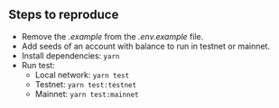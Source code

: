 ## Steps to reproduce

- Remove the _.example_ from the _.env.example_ file.
- Add seeds of an account with balance to run in testnet or mainnet.
- Install dependencies: `yarn`
- Run test:
  - Local network: `yarn test`
  - Testnet: `yarn test:testnet`
  - Mainnet: `yarn test:mainnet`
